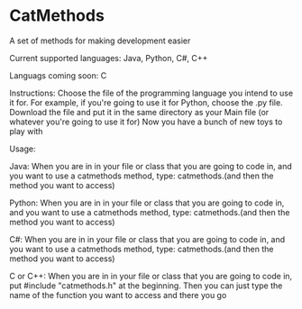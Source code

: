 # CatMethods

A set of methods for making development easier

Current supported languages: 
  Java, 
  Python,
  C#,
  C++
  
Languags coming soon:
  C

Instructions:
  Choose the file of the programming language you intend to use it for. For example, if you're going to use it for Python, choose the .py file.
  Download the file and put it in the same directory as your Main file (or whatever you're going to use it for)
  Now you have a bunch of new toys to play with
  
  
Usage:
  
  Java:
    When you are in in your file or class that you are going to code in, and you want to use a catmethods method, type: catmethods.(and then the method you want to access)
  
  Python:
    When you are in in your file or class that you are going to code in, and you want to use a catmethods method, type: catmethods.(and then the method you want to access)
    
  C#:
    When you are in in your file or class that you are going to code in, and you want to use a catmethods method, type: catmethods.(and then the method you want to access)
    
  C or C++:
    When you are in in your file or class that you are going to code in, put #include "catmethods.h" at the beginning. Then you can just type the name of the function you want to access and there you go
